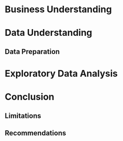 # Business Understanding
# Data Understanding
## Data Preparation
# Exploratory Data Analysis
# Conclusion
## Limitations
## Recommendations
